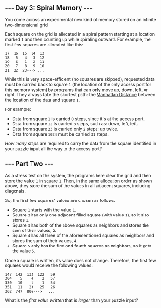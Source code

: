 ## \--- Day 3: Spiral Memory ---

You come across an experimental new kind of memory stored on an infinite
two-dimensional grid.

Each square on the grid is allocated in a spiral pattern starting at a
location marked `1` and then counting up while spiraling outward. For
example, the first few squares are allocated like this:

    17  16  15  14  13
    18   5   4   3  12
    19   6   1   2  11
    20   7   8   9  10
    21  22  23---> ...

While this is very space-efficient (no squares are skipped), requested
data must be carried back to square `1` (the location of the only access
port for this memory system) by programs that can only move up, down,
left, or right. They always take the shortest path: the [Manhattan
Distance](https://en.wikipedia.org/wiki/Taxicab_geometry) between the
location of the data and square `1`.

For example:

  - Data from square `1` is carried `0` steps, since it's at the access
    port.
  - Data from square `12` is carried `3` steps, such as: down, left,
    left.
  - Data from square `23` is carried only `2` steps: up twice.
  - Data from square `1024` must be carried `31` steps.

*How many steps* are required to carry the data from the square
identified in your puzzle input all the way to the access port?


## \--- Part Two ---

As a stress test on the system, the programs here clear the grid and
then store the value `1` in square `1`. Then, in the same allocation
order as shown above, they store the sum of the values in all adjacent
squares, including diagonals.

So, the first few squares' values are chosen as follows:

  - Square `1` starts with the value `1`.
  - Square `2` has only one adjacent filled square (with value `1`), so
    it also stores `1`.
  - Square `3` has both of the above squares as neighbors and stores the
    sum of their values, `2`.
  - Square `4` has all three of the aforementioned squares as neighbors
    and stores the sum of their values, `4`.
  - Square `5` only has the first and fourth squares as neighbors, so it
    gets the value `5`.

Once a square is written, its value does not change. Therefore, the
first few squares would receive the following values:

    147  142  133  122   59
    304    5    4    2   57
    330   10    1    1   54
    351   11   23   25   26
    362  747  806--->   ...

What is the *first value written* that is *larger* than your puzzle
input?

